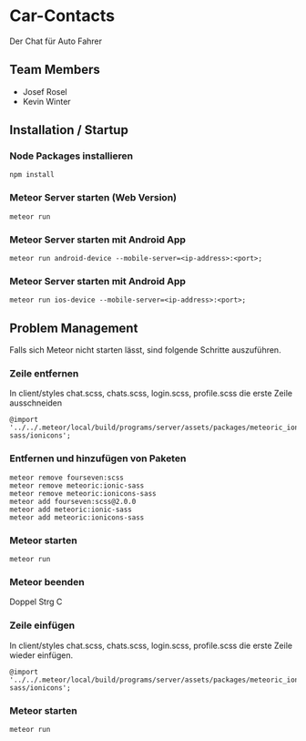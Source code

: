 # Car-Contacts
Der Chat für Auto Fahrer

## Team Members
  - Josef Rosel
  - Kevin Winter

## Installation / Startup
### Node Packages installieren
```
npm install
```
### Meteor Server starten (Web Version)
```
meteor run
```
### Meteor Server starten mit Android App
```
meteor run android-device --mobile-server=<ip-address>:<port>;
```
### Meteor Server starten mit Android App
```
meteor run ios-device --mobile-server=<ip-address>:<port>;
```

## Problem Management
Falls sich Meteor nicht starten lässt, sind folgende Schritte auszuführen.

### Zeile entfernen
In client/styles chat.scss, chats.scss, login.scss, profile.scss die erste Zeile ausschneiden
```
@import '../../.meteor/local/build/programs/server/assets/packages/meteoric_ionicons-sass/ionicons';
```
### Entfernen und hinzufügen von Paketen
```
meteor remove fourseven:scss
meteor remove meteoric:ionic-sass
meteor remove meteoric:ionicons-sass
meteor add fourseven:scss@2.0.0
meteor add meteoric:ionic-sass
meteor add meteoric:ionicons-sass
```
### Meteor starten
```
meteor run
```
### Meteor beenden
Doppel Strg C
### Zeile einfügen
In client/styles chat.scss, chats.scss, login.scss, profile.scss die erste Zeile wieder einfügen.
```
@import '../../.meteor/local/build/programs/server/assets/packages/meteoric_ionicons-sass/ionicons';
```

### Meteor starten
```
meteor run
```
